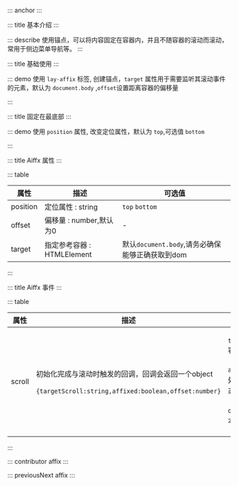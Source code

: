 ::: anchor
:::

::: title 基本介绍
:::

::: describe 使用锚点，可以将内容固定在容器内，并且不随容器的滚动而滚动，常用于侧边菜单导航等。
:::

::: title 基础使用
:::

::: demo 使用 `lay-affix` 标签, 创建锚点，`target` 属性用于需要监听其滚动事件的元素，默认为 `document.body` ,`offset`设置距离容器的偏移量
<template>
  <div style="width:100%;height:200px">
    <lay-affix :target="target" v-if="target">
      <lay-button type="normal">固定在最顶部</lay-button>
    </lay-affix>
    <lay-affix :target="target" :offset="38" v-if="target" style="margin-left:150px;">
      <lay-button type="normal">固定在距离顶部38px</lay-button>
    </lay-affix>
    <lay-affix :target="target" :offset="76" v-if="target" style="margin-left:350px">
      <lay-button type="normal">固定在距离顶部76px</lay-button>
    </lay-affix>
    <lay-affix :target="target" :offset="114" v-if="target" style="margin-left:550px">
      <lay-button type="normal">固定在距离顶部114px</lay-button>
    </lay-affix>
    <lay-affix :target="target" :offset="152" v-if="target" style="margin-left:750px">
      <lay-button type="normal">固定在距离顶部152px</lay-button>
    </lay-affix>
  </div>
</template>

<script setup>
  import { nextTick,ref } from 'vue'
  const target=ref()
  nextTick(()=>{
    target.value=document.querySelector(".layui-body");
  })
  const color=ref(0)
  const scroll=(e)=>{
    color.value=e.offset*2
  }
</script>
:::

::: title 固定在最底部
:::

::: demo 使用 `position` 属性, 改变定位属性，默认为 `top`,可选值 `bottom`
<template>
  <div style="width:100%;height:100px">
    <lay-affix :target="target" :offset="0" position="bottom" v-if="target">
      <lay-button type="normal">固定在最底部</lay-button>
    </lay-affix>
  </div>
</template>

<script setup>
  import { nextTick,ref } from 'vue'
  const target=ref()
  nextTick(()=>{
    target.value=document.querySelector(".layui-body");
  })
</script>
:::

::: title Aiffx 属性
:::

::: table

| 属性      | 描述                     | 可选值                                     |
| ------   | ---------------------    | ---------------------------------------   |
| position | 定位属性 : string         | `top` `bottom`                            |
| offset   | 偏移量 : number,默认为0    | -                                         |
| target   | 指定参考容器 : HTMLElement | 默认`document.body`,请务必确保能够正确获取到dom|

:::

::: title Aiffx 事件
:::

::: table

| 属性      | 描述                    | 回调参数                                     |
| ------   | ---------------------   | ---------------------------------------   |
| scroll   | 初始化完成与滚动时触发的回调，回调会返回一个object<br><br>`{targetScroll:string,affixed:boolean,offset:number}` |<br/>`targetScroll` 容器滚动距离<br/><br/>`affixed` 是否处于fixed状态<br/><br/>`offset` 与原本位置的距离 <br>&nbsp; |

:::

::: contributor affix
:::

::: previousNext affix
:::
